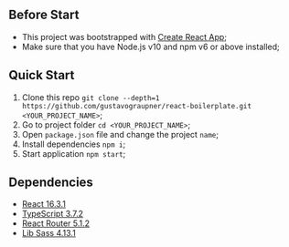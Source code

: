## Before Start
- This project was bootstrapped with [Create React App](https://github.com/facebook/create-react-app);
- Make sure that you have Node.js v10 and npm v6 or above installed;

## Quick Start
1. Clone this repo `git clone --depth=1 https://github.com/gustavograupner/react-boilerplate.git <YOUR_PROJECT_NAME>`;
2. Go to project folder `cd <YOUR_PROJECT_NAME>`;
3. Open `package.json` file and change the project `name`;
4. Install dependencies `npm i`;
5. Start application `npm start`;

## Dependencies 
- [React 16.3.1](https://reactjs.org/docs/getting-started.html)
- [TypeScript 3.7.2](https://www.typescriptlang.org/docs/home.html)
- [React Router 5.1.2](https://reacttraining.com/react-router/web/guides/quick-start)
- [Lib Sass 4.13.1](https://github.com/sass/libsass)
